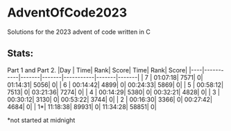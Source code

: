 # AdventOfCode2023
Solutions for the 2023 advent of code written in C

## Stats:
Part 1 and Part 2.
|Day |       Time|   Rank|  Score|       Time|   Rank|  Score|
|----|-----------|-------|-------|-----------|-------|-------|
|  7 |   01:07:18|   7571|      0|   01:14:31|   5056|      0|
|  6 |   00:14:42|   4899|      0|   00:24:33|   5869|      0|
|  5 |   00:58:12|   7513|      0|   03:21:36|   7274|      0|
|  4 |   00:14:29|   5380|      0|   00:32:21|   4828|      0|
|  3 |   00:30:12|   3130|      0|   00:53:22|   3744|      0|
|  2 |   00:16:30|   3366|      0|   00:27:42|   4684|      0|
|  1*|   11:18:38|  89931|      0|   11:34:28|  58851|      0|

*not started at midnight
